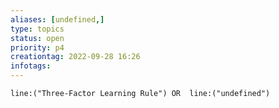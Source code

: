 ```yaml
---
aliases: [undefined,]
type: topics
status: open
priority: p4
creationtag: 2022-09-28 16:26
infotags:
---
```

```query 
line:("Three-Factor Learning Rule") OR  line:("undefined") 
```